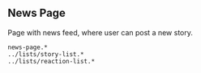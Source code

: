 News Page
---------
Page with news feed, where user can post a new story.

```match
news-page.*
../lists/story-list.*
../lists/reaction-list.*
```

[icon]: fa://fa-file-text/#80ffcf
